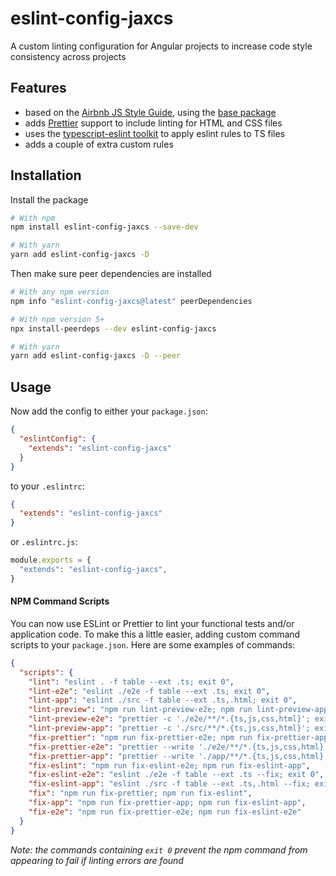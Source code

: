 # eslint-config-jaxcs

A custom linting configuration for Angular projects to increase code style consistency across projects

## Features
* based on the [Airbnb JS Style Guide](https://github.com/airbnb/javascript), using the 
[base package](https://www.npmjs.com/package/eslint-config-airbnb-base)
* adds [Prettier](https://prettier.io/) support to include linting for HTML and CSS files
* uses the [typescript-eslint toolkit](https://github.com/typescript-eslint/typescript-eslint) to apply 
eslint rules to TS files
* adds a couple of extra custom rules

## Installation
Install the package
```sh
# With npm
npm install eslint-config-jaxcs --save-dev

# With yarn
yarn add eslint-config-jaxcs -D
```

Then make sure peer dependencies are installed
```sh
# With any npm version
npm info "eslint-config-jaxcs@latest" peerDependencies

# With npm version 5+
npx install-peerdeps --dev eslint-config-jaxcs

# With yarn
yarn add eslint-config-jaxcs -D --peer
```

## Usage
Now add the config to either your `package.json`:
```json
{
  "eslintConfig": {
    "extends": "eslint-config-jaxcs"
  }
}
```

to your `.eslintrc`:
```json
{
  "extends": "eslint-config-jaxcs"
}
```

or `.eslintrc.js`:
```js
module.exports = {
  "extends": "eslint-config-jaxcs",
}
```

#### NPM Command Scripts
You can now use ESLint or Prettier to lint your functional tests and/or application code. To make this a 
little easier, adding custom command scripts to your `package.json`. Here are some examples of commands:
```json
{
  "scripts": {
    "lint": "eslint . -f table --ext .ts; exit 0",
    "lint-e2e": "eslint ./e2e -f table --ext .ts; exit 0",
    "lint-app": "eslint ./src -f table --ext .ts,.html; exit 0",
    "lint-preview": "npm run lint-preview-e2e; npm run lint-preview-app",
    "lint-preview-e2e": "prettier -c './e2e/**/*.{ts,js,css,html}'; exit 0",
    "lint-preview-app": "prettier -c './src/**/*.{ts,js,css,html}'; exit 0",
    "fix-prettier": "npm run fix-prettier-e2e; npm run fix-prettier-app",
    "fix-prettier-e2e": "prettier --write './e2e/**/*.{ts,js,css,html}'; exit 0",
    "fix-prettier-app": "prettier --write './app/**/*.{ts,js,css,html}'; exit 0",
    "fix-eslint": "npm run fix-eslint-e2e; npm run fix-eslint-app",
    "fix-eslint-e2e": "eslint ./e2e -f table --ext .ts --fix; exit 0",
    "fix-eslint-app": "eslint ./src -f table --ext .ts,.html --fix; exit 0",
    "fix": "npm run fix-prettier; npm run fix-eslint",
    "fix-app": "npm run fix-prettier-app; npm run fix-eslint-app",
    "fix-e2e": "npm run fix-prettier-e2e; npm run fix-eslint-e2e"
  }
}
```

*Note: the commands containing `exit 0` prevent the npm command from appearing to fail if linting errors are found*

